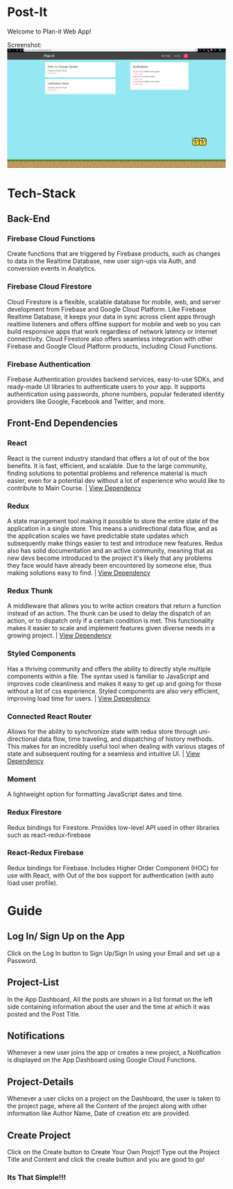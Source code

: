 # Post-It

Welcome to Plan-it Web App!

 Screenshot: 
![alt text][Screenshot]
 
[Screenshot]: https://github.com/ishwantsingh/Plan-It/blob/master/plan-it/src/Screenshot%20(73).png "Screenshot"

# Tech-Stack

## Back-End 

### Firebase Cloud Functions
Create functions that are triggered by Firebase products, such as changes to data in the Realtime Database, new user sign-ups via Auth, and conversion events in Analytics.

### Firebase Cloud Firestore
Cloud Firestore is a flexible, scalable database for mobile, web, and server development from Firebase and Google Cloud Platform. Like Firebase Realtime Database, it keeps your data in sync across client apps through realtime listeners and offers offline support for mobile and web so you can build responsive apps that work regardless of network latency or Internet connectivity. Cloud Firestore also offers seamless integration with other Firebase and Google Cloud Platform products, including Cloud Functions.

### Firebase Authentication
Firebase Authentication provides backend services, easy-to-use SDKs, and ready-made UI libraries to authenticate users to your app. It supports authentication using passwords, phone numbers, popular federated identity providers like Google, Facebook and Twitter, and more.

## Front-End Dependencies 

### React

React is the current industry standard that offers a lot of out of the box benefits. It is fast, efficient, and scalable. Due to the large community, finding solutions to potential problems and reference material is much easier, even for a potential dev without a lot of experience who would like to contribute to Main Course. | [View Dependency](https://reactjs.org/docs/getting-started.html)

### Redux

A state management tool making it possible to store the entire state of the application in a single store. This means a unidirectional data flow, and as the application scales we have predictable state updates which subsequently make things easier to test and introduce new features. Redux also has solid documentation and an active community, meaning that as new devs become introduced to the project it's likely that any problems they face would have already been encountered by someone else, thus making solutions easy to find. | [View Dependency](https://redux.js.org/)

### Redux Thunk

A middleware that allows you to write action creators that return a function instead of an action. The thunk can be used to delay the dispatch of an action, or to dispatch only if a certain condition is met. This functionality makes it easier to scale and implement features given diverse needs in a growing project. | [View Dependency](https://github.com/reduxjs/redux-thunk)

### Styled Components

Has a thriving community and offers the ability to directly style multiple components within a file. The syntax used is familiar to JavaScript and improves code cleanliness and makes it easy to get up and going for those without a lot of css experience. Styled components are also very efficient, improving load time for users. | [View Dependency](https://www.styled-components.com/docs/)

### Connected React Router

Allows for the ability to synchronize state with redux store through uni-directional data flow, time traveling, and dispatching of history methods. This makes for an incredibly useful tool when dealing with various stages of state and subsequent routing for a seamless and intuitive UI. | [View Dependency](https://www.npmjs.com/package/connected-react-router)

### Moment

A lightweight option for formatting JavaScript dates and time.

### Redux Firestore

Redux bindings for Firestore. Provides low-level API used in other libraries such as react-redux-firebase

### React-Redux Firebase

Redux bindings for Firebase. Includes Higher Order Component (HOC) for use with React, with Out of the box support for authentication (with auto load user profile).


# Guide

## Log In/ Sign Up on the App
Click on the Log In button to Sign Up/Sign In using your Email and set up a Password.

## Project-List
In the App Dashboard, All the posts are shown in a list format on the left side containing information about the user and the time at which it was posted and the Post Title.

## Notifications
Whenever a new user joins the app or creates a new project, a Notification is displayed on the App Dashboard using Google Cloud Functions.

## Project-Details
Whenever a user clicks on a project on the Dashboard, the user is taken to the project page, where all the Content of the project along with other information like Author Name, Date of creation etc are provided.

## Create Project
Click on the Create button to Create Your Own Projct! 
Type out the Project Title and Content and click the create button and you are good to go!

### Its That Simple!!!
